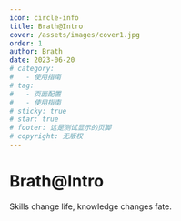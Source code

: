 ```yaml
---
icon: circle-info
title: Brath@Intro
cover: /assets/images/cover1.jpg
order: 1
author: Brath
date: 2023-06-20
# category:
#   - 使用指南
# tag:
#   - 页面配置
#   - 使用指南
# sticky: true
# star: true
# footer: 这是测试显示的页脚
# copyright: 无版权
---
```


# Brath@Intro

Skills change life, knowledge changes fate.